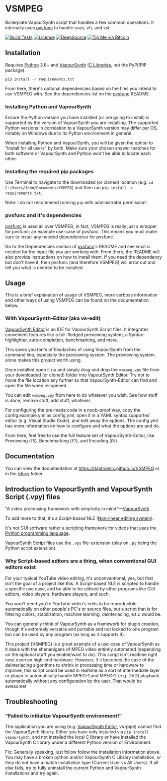 # VSMPEG

Boilerplate VapourSynth script that handles a few common operations. It internally uses [pvsfunc] to handle scan, vfr,
and vst.

[![Build Tests](https://img.shields.io/github/workflow/status/rlaPHOENiX/VSMPEG/Version%20test?label=Python%203.6%2B%20builds)](https://github.com/rlaPHOENiX/VSMPEG/actions?query=workflow%3A%22Version+test%22)
[![License](https://img.shields.io/github/license/rlaPHOENiX/VSMPEG?style=flat)](https://github.com/rlaPHOENiX/VSMPEG/blob/master/LICENSE)
[![DeepSource](https://deepsource.io/gh/rlaPHOENiX/VSMPEG.svg/?label=active+issues)](https://deepsource.io/gh/rlaPHOENiX/VSMPEG/?ref=repository-badge)
[![Tip Me via Bitcoin](https://img.shields.io/badge/Bitcoin-tip%20me-f7931a.svg?logo=bitcoin)](https://raw.githubusercontent.com/rlaPHOENiX/VSMPEG/master/docs/assets/images/19LMDTZhwuiELUPbpj1wrnBKPZpDj699Mk.webp)

## Installation

Requires [Python] 3.6+ and [VapourSynth] ([C Libraries], not the PyPI/PIP package).

`pip install -r requirements.txt`

From here, there's optional dependencies based on the files you intend to use VSMPEG with. See the dependencies list
on the [pvsfunc] README.

  [C Libraries]: <https://www.vapoursynth.com/doc/installation.html>

### Installing Python and VapourSynth

Ensure the Python version you have installed (or are going to install) is supported by the version of VapourSynth
you are installing. The supported Python versions in correlation to a VapourSynth version may differ per OS,
notably on Windows due to its Python environment in general.

When installing Python and VapourSynth, you will be given the option to "Install for all users" by both. Make sure
your chosen answer matches for both software or VapourSynth and Python won't be able to locate each other.

### Installing the required pip packages

Use Terminal to navigate to the downloaded (or cloned) location (e.g. `cd C:/Users/John/Documents/VSMPEG`) and then
run `pip install -r requirements.txt`.

Note: I do not recommend running `pip` with administrator permission!

### pvsfunc and it's dependencies

[pvsfunc] is used all over VSMPEG, in fact, VSMPEG is really just
a wrapper for pvsfunc; an example use-case of pvsfunc. This means you must make sure to install any needed
dependencies for pvsfunc.

Go to the Dependencies section of [pvsfunc]'s README and see what is needed for the input file you are working with.
From there, the README will also provide instructions on how to install them. If you need the dependency but don't
have it, then pvsfunc (and therefore VSMPEG) will error out and tell you what is needed to be installed.

## Usage

This is a brief explanation of usage of VSMPEG, more verbose information and other ways of using VSMPEG can be found
on the documentation below.

### With VapourSynth-Editor (aka vs-edit)

[VapourSynth Editor] is an IDE for VapourSynth Script files. It integrates convenient features like a full-fledged
previewing system, a Syntax-highlighter, auto-completion, benchmarking, and more.

This saves you ton's of headaches of using VapourSynth from the command line, especially the previewing system.
The previewing system alone makes this project worth using.

Once installed open it up and simply drag and drop the `vsmpeg.vpy` file from your downloaded (or cloned) folder
into VapourSynth Editor. Try not to move the file location any further so that VapourSynth-Editor can find and open
the file when re-opened.

You can edit `vsmpeg.vpy` from here to do whatever you wish. See how stuff is done, remove stuff, add stuff, whatever.

For configuring the pre-made code in a noob-proof way, copy the config.example.yml as config.yml, open it in a YAML
syntax supported editor (e.g. Visual Studio Code), and edit away the options. The config.yml has more information on
how to configure and what the options are and do.

From here, feel free to use the full feature set of VapourSynth-Editor, like Previewing (`F5`), Benchmarking (`F7`),
and Encoding (`F8`).

## Documentation

You can view the documentation at <https://rlaphoenix.github.io/VSMPEG> or in the [/docs] folder.

## Introduction to VapourSynth and VapourSynth Script (.vpy) files

"A video processing framework with simplicity in mind"—[VapourSynth]

To add more to that, it's a _Script-based_ NLE ([Non-linear editing system]).

It's not GUI software rather a scripting framework for videos that uses the [Python programming language].

VapourSynth Script files use the `.vpy` file-extension (play on `.py` being the Python script extension).

### Why Script-based editors are a thing, when conventional GUI editors exist

For your typical YouTube video editing, it's unconventional, yes, but that isn't the goal of a project like this.
A Script-based NLE is scripted to handle a specific use case, and be able to be utilised by other programs like GUI
editors, video players, hardware players, and such.

You won't need you're YouTube video's edits to be reproducible automatically on other people's PC's or source files,
but a script that is for filtering colors, stabilization, machine learning, deinterlacing, e.t.c would be.

You can generally think of VapourSynth as a framework for plugin creation, though it's extremely versatile and
portable and not locked to one program but can be used by any program (as long as it supports it).

This project (VSMPEG) is a great example of a use-case of VapourSynth as it deals with the shenanigans of MPEG video
entirely automated (depending on the optional stuff you enable/want to do). This script isn't realtime right now,
even on high-end hardware. However, if it becomes the case of the deinterlacing algorithms to shrink in processing
time or hardware to improve, this script could be used in realtime as a sort of intermediate layer or plugin to
automatically handle MPEG-1 and MPEG-2 (e.g. DVD) playback automatically without any configuration by the user.
That would be awesome!

## Troubleshooting

### "Failed to initialize VapourSynth environment!"

The application you are using (e.g. [VapourSynth Editor], vs-pipe) cannot find the VapourSynth library.
Either you have only installed via `pip install vapoursynth`, and not installed the local C library or have
installed the VapourSynth C library under a different Python version or Environment.

Fix: Generally speaking, just follow follow the Installation information above. You may have a broken python and/or
VapourSynth C Library installation, or they do not have a match installation type (Current User vs All Users). If all
else fails, try to fully uninstall the current Python and VapourSynth installations and try again.

  [Python]: <https://python.org>
  [VapourSynth]: <https://vapoursynth.com>
  [pvsfunc]: <https://github.com/rlaPHOENiX/pvsfunc>
  [VapourSynth Editor]: <https://forum.doom9.org/showthread.php?t=170965>
  [Non-linear editing system]: <https://wikipedia.org/wiki/Non-linear_editing_system>
  [Python programming language]: <https://wikipedia.org/wiki/Python_(programming_language)>
  [/docs]: <https://github.com/rlaPHOENiX/VSMPEG/blob/master/docs/index.md>
